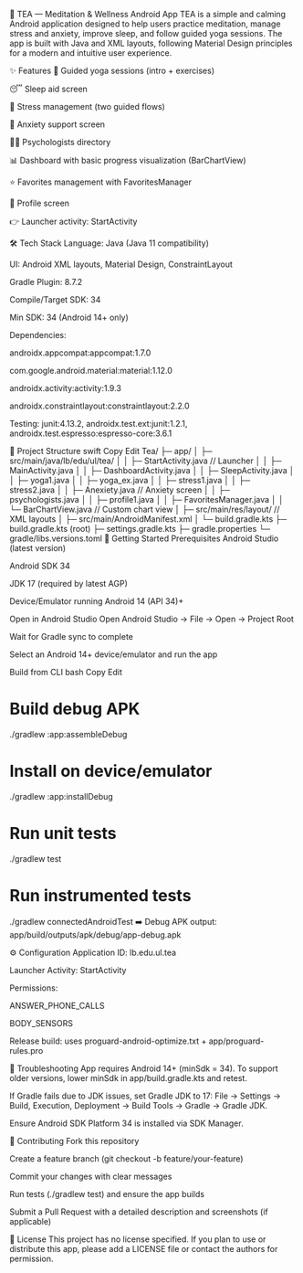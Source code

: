 🌿 TEA — Meditation & Wellness Android App
TEA is a simple and calming Android application designed to help users practice meditation, manage stress and anxiety, improve sleep, and follow guided yoga sessions.
The app is built with Java and XML layouts, following Material Design principles for a modern and intuitive user experience.

✨ Features
🧘 Guided yoga sessions (intro + exercises)

😴 Sleep aid screen

🌱 Stress management (two guided flows)

💭 Anxiety support screen

👩‍⚕️ Psychologists directory

📊 Dashboard with basic progress visualization (BarChartView)

⭐ Favorites management with FavoritesManager

👤 Profile screen

👉 Launcher activity: StartActivity

🛠 Tech Stack
Language: Java (Java 11 compatibility)

UI: Android XML layouts, Material Design, ConstraintLayout

Gradle Plugin: 8.7.2

Compile/Target SDK: 34

Min SDK: 34 (Android 14+ only)

Dependencies:

androidx.appcompat:appcompat:1.7.0

com.google.android.material:material:1.12.0

androidx.activity:activity:1.9.3

androidx.constraintlayout:constraintlayout:2.2.0

Testing: junit:4.13.2, androidx.test.ext:junit:1.2.1, androidx.test.espresso:espresso-core:3.6.1

📂 Project Structure
swift
Copy
Edit
Tea/
├─ app/
│  ├─ src/main/java/lb/edu/ul/tea/
│  │  ├─ StartActivity.java        // Launcher
│  │  ├─ MainActivity.java
│  │  ├─ DashboardActivity.java
│  │  ├─ SleepActivity.java
│  │  ├─ yoga1.java
│  │  ├─ yoga_ex.java
│  │  ├─ stress1.java
│  │  ├─ stress2.java
│  │  ├─ Anexiety.java             // Anxiety screen
│  │  ├─ psychologists.java
│  │  ├─ profile1.java
│  │  ├─ FavoritesManager.java
│  │  └─ BarChartView.java         // Custom chart view
│  ├─ src/main/res/layout/         // XML layouts
│  ├─ src/main/AndroidManifest.xml
│  └─ build.gradle.kts
├─ build.gradle.kts (root)
├─ settings.gradle.kts
├─ gradle.properties
└─ gradle/libs.versions.toml
🚀 Getting Started
Prerequisites
Android Studio (latest version)

Android SDK 34

JDK 17 (required by latest AGP)

Device/Emulator running Android 14 (API 34)+

Open in Android Studio
Open Android Studio → File → Open → Project Root

Wait for Gradle sync to complete

Select an Android 14+ device/emulator and run the app

Build from CLI
bash
Copy
Edit
# Build debug APK
./gradlew :app:assembleDebug

# Install on device/emulator
./gradlew :app:installDebug

# Run unit tests
./gradlew test

# Run instrumented tests
./gradlew connectedAndroidTest
➡️ Debug APK output: app/build/outputs/apk/debug/app-debug.apk

⚙️ Configuration
Application ID: lb.edu.ul.tea

Launcher Activity: StartActivity

Permissions:

ANSWER_PHONE_CALLS

BODY_SENSORS

Release build: uses proguard-android-optimize.txt + app/proguard-rules.pro

🐞 Troubleshooting
App requires Android 14+ (minSdk = 34). To support older versions, lower minSdk in app/build.gradle.kts and retest.

If Gradle fails due to JDK issues, set Gradle JDK to 17:
File → Settings → Build, Execution, Deployment → Build Tools → Gradle → Gradle JDK.

Ensure Android SDK Platform 34 is installed via SDK Manager.

🤝 Contributing
Fork this repository

Create a feature branch (git checkout -b feature/your-feature)

Commit your changes with clear messages

Run tests (./gradlew test) and ensure the app builds

Submit a Pull Request with a detailed description and screenshots (if applicable)

📜 License
This project has no license specified.
If you plan to use or distribute this app, please add a LICENSE file or contact the authors for permission.

